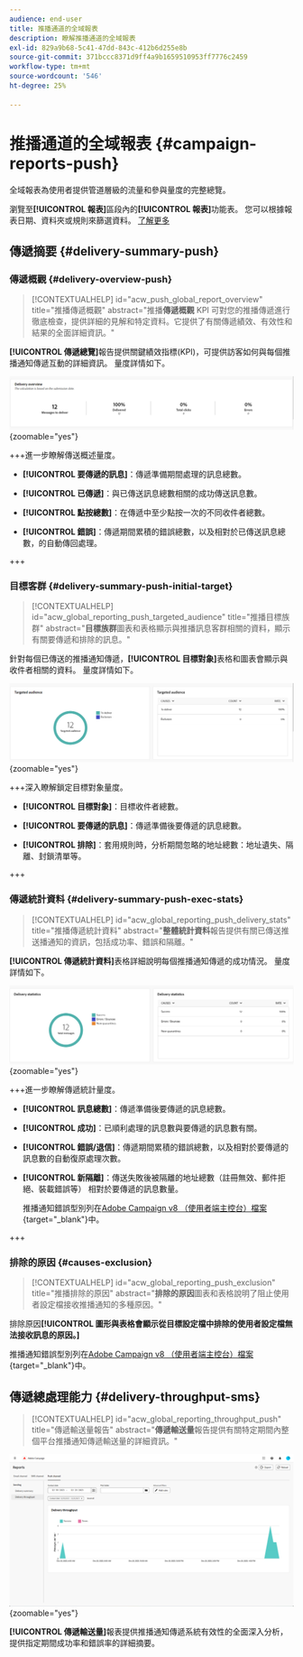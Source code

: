 ```yaml
---
audience: end-user
title: 推播通道的全域報表
description: 瞭解推播通道的全域報表
exl-id: 829a9b68-5c41-47dd-843c-412b6d255e8b
source-git-commit: 371bccc8371d9ff4a9b1659510953ff7776c2459
workflow-type: tm+mt
source-wordcount: '546'
ht-degree: 25%

---
```


# 推播通道的全域報表 {#campaign-reports-push}

全域報表為使用者提供管道層級的流量和參與量度的完整總覽。

瀏覽至&#x200B;**[!UICONTROL 報表]**&#x200B;區段內的&#x200B;**[!UICONTROL 報表]**&#x200B;功能表。 您可以根據報表日期、資料夾或規則來篩選資料。 [了解更多](global-reports.md)

## 傳遞摘要 {#delivery-summary-push}

### 傳遞概觀 {#delivery-overview-push}

>[!CONTEXTUALHELP]
>id="acw_push_global_report_overview"
>title="推播傳遞概觀"
>abstract="推播&#x200B;**傳遞概觀** KPI 可對您的推播傳遞進行徹底檢查，提供詳細的見解和特定資料。它提供了有關傳遞績效、有效性和結果的全面詳細資訊。"

**[!UICONTROL 傳遞總覽]**&#x200B;報告提供關鍵績效指標(KPI)，可提供訪客如何與每個推播通知傳遞互動的詳細資訊。 量度詳情如下。

![](assets/global_report_push_delivery_overview.png){zoomable="yes"}

+++進一步瞭解傳送概述量度。

* **[!UICONTROL 要傳遞的訊息]**：傳遞準備期間處理的訊息總數。

* **[!UICONTROL 已傳遞]**：與已傳送訊息總數相關的成功傳送訊息數。

* **[!UICONTROL 點按總數]**：在傳遞中至少點按一次的不同收件者總數。

* **[!UICONTROL 錯誤]**：傳遞期間累積的錯誤總數，以及相對於已傳送訊息總數，的自動傳回處理。

+++

### 目標客群 {#delivery-summary-push-initial-target}

>[!CONTEXTUALHELP]
>id="acw_global_reporting_push_targeted_audience"
>title="推播目標族群"
>abstract="**目標族群**&#x200B;圖表和表格顯示與推播訊息客群相關的資料，顯示有關要傳遞和排除的訊息。"

針對每個已傳送的推播通知傳遞，**[!UICONTROL 目標對象]**&#x200B;表格和圖表會顯示與收件者相關的資料。 量度詳情如下。

![](assets/global_report_push_targeted_audience.png){zoomable="yes"}

+++深入瞭解鎖定目標對象量度。

* **[!UICONTROL 目標對象]**：目標收件者總數。

* **[!UICONTROL 要傳遞的訊息]**：傳遞準備後要傳遞的訊息總數。

* **[!UICONTROL 排除]**：套用規則時，分析期間忽略的地址總數：地址遺失、隔離、封鎖清單等。

+++

### 傳遞統計資料 {#delivery-summary-push-exec-stats}

>[!CONTEXTUALHELP]
>id="acw_global_reporting_push_delivery_stats"
>title="推播傳遞統計資料"
>abstract="**整體統計資料**&#x200B;報告提供有關已傳送推送播通知的資訊，包括成功率、錯誤和隔離。"

**[!UICONTROL 傳遞統計資料]**&#x200B;表格詳細說明每個推播通知傳遞的成功情況。 量度詳情如下。

![](assets/global_report_push_delivery_statistics.png){zoomable="yes"}

+++進一步瞭解傳遞統計量度。

* **[!UICONTROL 訊息總數]**：傳遞準備後要傳遞的訊息總數。

* **[!UICONTROL 成功]**：已順利處理的訊息數與要傳遞的訊息數有關。

* **[!UICONTROL 錯誤/退信]**：傳遞期間累積的錯誤總數，以及相對於要傳遞的訊息數的自動復原處理次數。

* **[!UICONTROL 新隔離]**：傳送失敗後被隔離的地址總數（註冊無效、郵件拒絕、裝載錯誤等） 相對於要傳遞的訊息數量。

  推播通知錯誤型別列在[Adobe Campaign v8 （使用者端主控台）檔案](https://experienceleague.adobe.com/docs/campaign/campaign-v8/send/failures/delivery-failures.html#push-error-types){target="_blank"}中。

+++

### 排除的原因 {#causes-exclusion}

>[!CONTEXTUALHELP]
>id="acw_global_reporting_push_exclusion"
>title="推播排除的原因"
>abstract="**排除的原因**&#x200B;圖表和表格說明了阻止使用者設定檔接收推播通知的多種原因。"

排除原因&#x200B;**[!UICONTROL 圖形與表格會顯示從目標設定檔中排除的使用者設定檔無法接收訊息的原因。]**

推播通知錯誤型別列在[Adobe Campaign v8 （使用者端主控台）檔案](https://experienceleague.adobe.com/docs/campaign/campaign-v8/send/failures/delivery-failures.html#push-error-types){target="_blank"}中。

## 傳遞總處理能力 {#delivery-throughput-sms}

>[!CONTEXTUALHELP]
>id="acw_global_reporting_throughput_push"
>title="傳遞輸送量報告"
>abstract="**傳遞輸送量**&#x200B;報告提供有關特定期間內整個平台推播通知傳遞輸送量的詳細資訊。"

![](assets/global_report_push_delivery_throughput.png){zoomable="yes"}

**[!UICONTROL 傳遞輸送量]**&#x200B;報表提供推播通知傳遞系統有效性的全面深入分析，提供指定期間成功率和錯誤率的詳細摘要。
